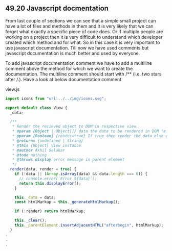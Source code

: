 ## 49.20 Javascript docmentation

From last couple of sections we can see that a simple small project can have a lot of files and methods in them and it is very likely that we can forget what exactly a specific piece of code does. Or if multiple people are working on a project then it is very difficult to understand which developer created which method and for what. So in this case it is very important to use javascript documentation. Till now we have used comments but javascript documentation is much better and used by everyone.

To add javascript documentation comment we have to add a multiline comment above the method for which we want to create the documentation. The multiline comment should start with /\*\* (i.e. two stars after /.). Have a look at below documentation comment

view.js

```javascript
import icons from "url:../../img/icons.svg";

export default class View {
  _data;

  /**
   * Render the recieved object to DOM in respective view.
   * @param {Object | Object[]} data the data to be rendered in DOM (e.g. recipe)
   * @param {Boolean} {render=true} If true then render the data else generate more markup.
   * @returns {undefined | String}
   * @this {Object} View instance
   * @author Akhil Selukar
   * @todo nothing
   * @throws display error message in parent element
   */
  render(data, render = true) {
    if (!data || (Array.isArray(data) && data.length === 0)) {
      // console.error(`Error ${data}`);
      return this.displayError();
    }

    this._data = data;
    const htmlMarkup = this._generateHtmlMarkup();

    if (!render) return htmlMarkup;

    this._clear();
    this._parentElement.insertAdjacentHTML("afterbegin", htmlMarkup);
  }
.
.
.
```
